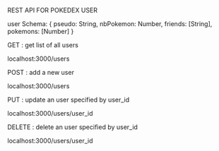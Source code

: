 REST API FOR POKEDEX USER

user Schema:
    {
    pseudo: String,
    nbPokemon: Number,
    friends: [String],
    pokemons: [Number]
    }


GET : get list of all users

localhost:3000/users


POST : add a new user

localhost:3000/users


PUT : update an user specified by user_id

localhost:3000/users/user_id


DELETE : delete an user specified by user_id

localhost:3000/users/user_id
